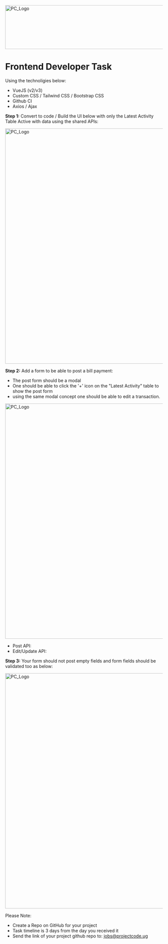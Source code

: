 <img src="https://github.com/ismailasega/projectCode-interview/blob/main/img/pcLogo.png" alt="PC_Logo" width="564" height="140">

# Frontend Developer Task

Using the technoligies below:

- VueJS (v2/v3)
- Custom CSS / Tailwind CSS / Bootstrap CSS
- Github CI
- Axios / Ajax

**Step 1:** Convert to code / Build the UI below with only the Latest Activity Table Active with data using the shared APIs:

<img src="https://github.com/ismailasega/projectCode-interview/blob/main/img/fe_UI_1.png" alt="PC_Logo" width="1171" height="750">

**Step 2:** Add a form to be able to post a bill payment:

- The post form should be a modal
- One should be able to click the '+' icon on the "Latest Activity" table to show the post form
- using the same modal concept one should be able to edit a transaction.

<img src="https://github.com/ismailasega/projectCode-interview/blob/main/img/fe_UI_2.png" alt="PC_Logo" width="1171" height="750">

- Post API:
- Edit/Update API:

**Step 3:** Your form should not post empty fields and form fields should be validated too as below:

<img src="https://github.com/ismailasega/projectCode-interview/blob/main/img/fe_UI_3.png" alt="PC_Logo" width="1171" height="750">

Please Note:

- Create a Repo on GitHub for your project
- Task timeline is 3 days from the day you received it
- Send the link of your project github repo to: jobs@projectcode.ug
